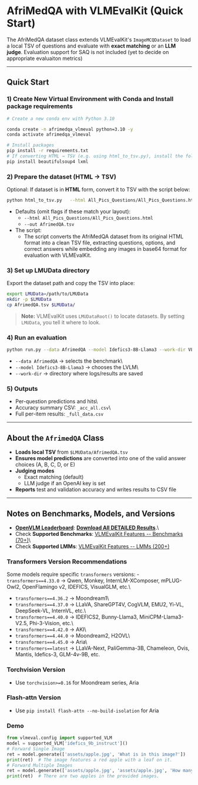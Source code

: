 # AfriMedQA with VLMEvalKit (Quick Start)

The AfriMedQA dataset class extends VLMEvalKit's `ImageMCQDataset` to load a local TSV of questions and
evaluate with **exact matching** or an **LLM judge**. Evaluation support for SAQ is not included (yet to decide on appropriate evaluaiton metrics) 

------------------------------------------------------------------------

## Quick Start

### 1) Create New Virtual Environment with Conda and Install package requirements

``` bash
# Create a new conda env with Python 3.10

conda create -n afrimedqa_vlmeval python=3.10 -y
conda activate afrimedqa_vlmeval

# Install packages
pip install -r requirements.txt
# If converting HTML → TSV (e.g. using html_to_tsv.py), install the following packages:
pip install beautifulsoup4 lxml
```

### 2) Prepare the dataset (HTML → TSV)

Optional: If dataset is in **HTML** form, convert it to TSV with the
script below:

``` bash
python html_to_tsv.py   --html All_Pics_Questions/All_Pics_Questions.html   --out AfrimedQA.tsv
```

-   Defaults (omit flags if these match your layout):
    -   `--html All_Pics_Questions/All_Pics_Questions.html`
    -   `--out AfrimedQA.tsv`
-   The script:
    -   The script converts the AfriMedQA dataset from its original HTML format into a clean TSV file, extracting questions, options, and correct answers while embedding any images in base64 format for evaluation with VLMEvalKit.


### 3) Set up LMUData directory

Export the dataset path and copy the TSV into place:

``` bash
export LMUData=/path/to/LMUData     
mkdir -p $LMUData
cp AfrimedQA.tsv $LMUData/
```

> **Note:** VLMEvalKit uses `LMUDataRoot()` to locate datasets. By
> setting `LMUData`, you tell it where to look.

### 4) Run an evaluation

``` bash
python run.py --data AfrimedQA --model Idefics3-8B-Llama3 --work-dir VLMEvalKit/results
```

-   `--data AfrimedQA` → selects the benchmark\
-   `--model Idefics3-8B-Llama3` → chooses the LVLM\
-   `--work-dir` → directory where logs/results are saved

### 5) Outputs

-   Per-question predictions and hits\
-   Accuracy summary CSV: `_acc_all.csv`\
-   Full per-item results: `_full_data.csv`

------------------------------------------------------------------------

## About the `AfrimedQA` Class

-   **Loads local TSV** from `$LMUData/AfrimedQA.tsv` 
-   **Ensures model predictions** are converted into one of the valid answer choices (A, B, C, D, or E)
-   **Judging modes**
    -   Exact matching (default)
    -   LLM judge if an OpenAI key is set
-   **Reports**  test and validation accuracy and writes results to CSV file

------------------------------------------------------------------------

## Notes on Benchmarks, Models, and Versions

-   [**OpenVLM
    Leaderboard**](https://huggingface.co/spaces/opencompass/open_vlm_leaderboard):
    [**Download All DETAILED
    Results**](http://opencompass.openxlab.space/assets/OpenVLM.json).\
-   Check **Supported Benchmarks**: [VLMEvalKit Features -- Benchmarks
    (70+)](https://aicarrier.feishu.cn/wiki/Qp7wwSzQ9iK1Y6kNUJVcr6zTnPe?table=tblsdEpLieDoCxtb)\
-   Check **Supported LMMs**: [VLMEvalKit Features -- LMMs
    (200+)](https://aicarrier.feishu.cn/wiki/Qp7wwSzQ9iK1Y6kNUJVcr6zTnPe?table=tblsdEpLieDoCxtb)

### Transformers Version Recommendations

Some models require specific `transformers` versions: -
`transformers==4.33.0` → Qwen, Monkey, InternLM-XComposer, mPLUG-Owl2,
OpenFlamingo v2, IDEFICS, VisualGLM, etc.\
- `transformers==4.36.2` → Moondream1\
- `transformers==4.37.0` → LLaVA, ShareGPT4V, CogVLM, EMU2, Yi-VL,
DeepSeek-VL, InternVL, etc.\
- `transformers==4.40.0` → IDEFICS2, Bunny-Llama3, MiniCPM-Llama3-V2.5,
Phi-3-Vision, etc.\
- `transformers==4.42.0` → AKI\
- `transformers==4.44.0` → Moondream2, H2OVL\
- `transformers==4.45.0` → Aria\
- `transformers==latest` → LLaVA-Next, PaliGemma-3B, Chameleon, Ovis,
Mantis, Idefics-3, GLM-4v-9B, etc.

### Torchvision Version

-   Use `torchvision>=0.16` for Moondream series, Aria

### Flash-attn Version

-   Use `pip install flash-attn --no-build-isolation` for Aria

### Demo

``` python
from vlmeval.config import supported_VLM
model = supported_VLM['idefics_9b_instruct']()
# Forward Single Image
ret = model.generate(['assets/apple.jpg', 'What is in this image?'])
print(ret)  # The image features a red apple with a leaf on it.
# Forward Multiple Images
ret = model.generate(['assets/apple.jpg', 'assets/apple.jpg', 'How many apples are there in the provided images?'])
print(ret)  # There are two apples in the provided images.
```
